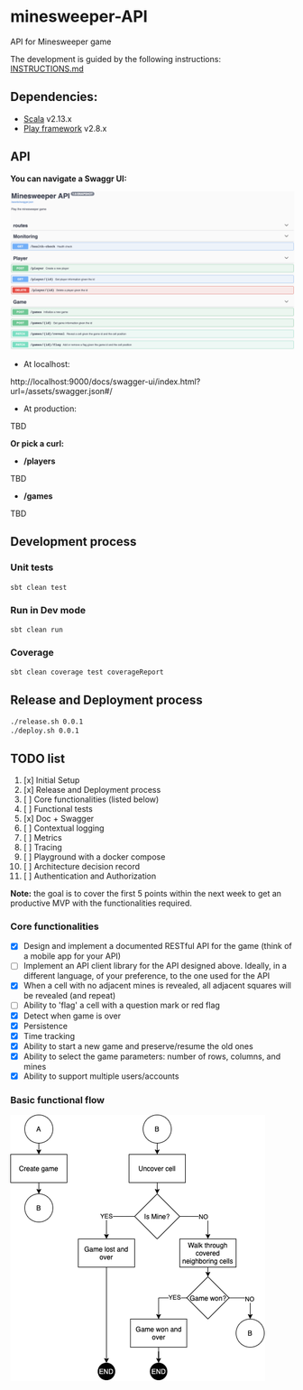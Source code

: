 # minesweeper-API
API for Minesweeper game

The development is guided by the following instructions: [INSTRUCTIONS.md](INSTRUCTIONS.md)

## Dependencies:
- [Scala] v2.13.x
- [Play framework] v2.8.x

## API

**You can navigate a Swaggr UI:**

![Swagger UI](docs/swagger-api-doc.png)

- At localhost:

http://localhost:9000/docs/swagger-ui/index.html?url=/assets/swagger.json#/

- At production:

TBD

**Or pick a curl:**

* **/players**

TBD

* **/games** 

TBD

## Development process

### Unit tests

````sbtshell
sbt clean test
````

### Run in Dev mode

````sbtshell
sbt clean run
````

### Coverage

````sbtshell
sbt clean coverage test coverageReport
````

## Release and Deployment process

````shell script
./release.sh 0.0.1
./deploy.sh 0.0.1
````

## TODO list

1. [x] Initial Setup
2. [x] Release and Deployment process
3. [ ] Core functionalities (listed below)
4. [ ] Functional tests
5. [x] Doc + Swagger
6. [ ] Contextual logging
7. [ ] Metrics
8. [ ] Tracing
9. [ ] Playground with a docker compose
10. [ ] Architecture decision record
11. [ ] Authentication and Authorization

**Note:** the goal is to cover the first 5 points within the next week
to get an productive MVP with the functionalities required.

### Core functionalities

- [x] Design and implement a documented RESTful API for the game (think of a mobile app for your API)
- [ ] Implement an API client library for the API designed above. Ideally, in a different language, of your preference, to the one used for the API
- [x] When a cell with no adjacent mines is revealed, all adjacent squares will be revealed (and repeat)
- [ ] Ability to 'flag' a cell with a question mark or red flag
- [x] Detect when game is over
- [x] Persistence
- [x] Time tracking
- [x] Ability to start a new game and preserve/resume the old ones
- [x] Ability to select the game parameters: number of rows, columns, and mines
- [x] Ability to support multiple users/accounts

### Basic functional flow

![Basic functional flow](docs/minisweeper_basic-functional-flow.png)

[Scala]: https://www.scala-lang.org/
[Play framework]: https://www.playframework.com/
